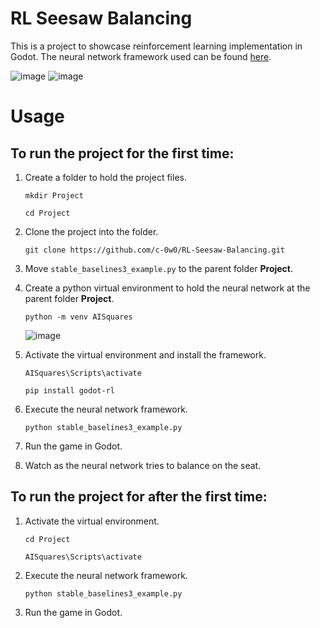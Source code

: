 # RL Seesaw Balancing
This is a project to showcase reinforcement learning implementation in Godot. The neural network framework used can be found [here](https://github.com/edbeeching/godot_rl_agents.git).

![image](https://github.com/user-attachments/assets/0a0f1ee0-31eb-42cd-b4aa-49de317c77fb)
![image](https://github.com/user-attachments/assets/03ac92ce-f43c-4446-bf82-cde04bdda918)

# Usage
## To run the project for the first time: 
1. Create a folder to hold the project files.
   ```
   mkdir Project
   ```
   ```
   cd Project
   ```
2. Clone the project into the folder.
   ```
   git clone https://github.com/c-0w0/RL-Seesaw-Balancing.git
   ```
3. Move `stable_baselines3_example.py` to the parent folder **Project**.
4. Create a python virtual environment to hold the neural network at the parent folder **Project**.
   ```
   python -m venv AISquares
   ```
   ![image](https://github.com/user-attachments/assets/e9467268-401d-4c5e-96e8-4baf1cc09e52)

5. Activate the virtual environment and install the framework.
   ```
   AISquares\Scripts\activate
   ```
   ```
   pip install godot-rl
   ```
6. Execute the neural network framework.
   ```
   python stable_baselines3_example.py
   ```
7. Run the game in Godot.
8. Watch as the neural network tries to balance on the seat. 

## To run the project for after the first time:
1. Activate the virtual environment.
   ```
   cd Project
   ```
   ```
   AISquares\Scripts\activate
   ```
2. Execute the neural network framework.
   ```
   python stable_baselines3_example.py
   ```
3. Run the game in Godot.
